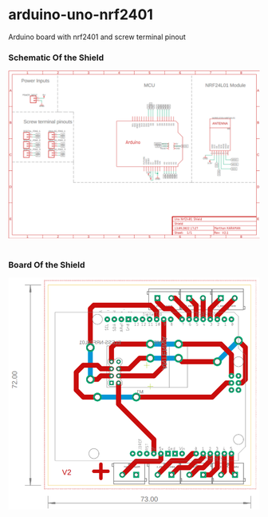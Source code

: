# arduino-uno-nrf2401
 Arduino board with nrf2401 and screw terminal pinout

### Schematic Of the Shield
![output image]( https://raw.githubusercontent.com/merthankaraman/wireless-steering-wheel-setup/main/PCB%20files/Other%20Boards/Shield_schematic.png )<br/><br/>
### Board Of the Shield
![output image]( https://raw.githubusercontent.com/merthankaraman/wireless-steering-wheel-setup/main/PCB%20files/Other%20Boards/Shield_board.png )<br/><br/>
